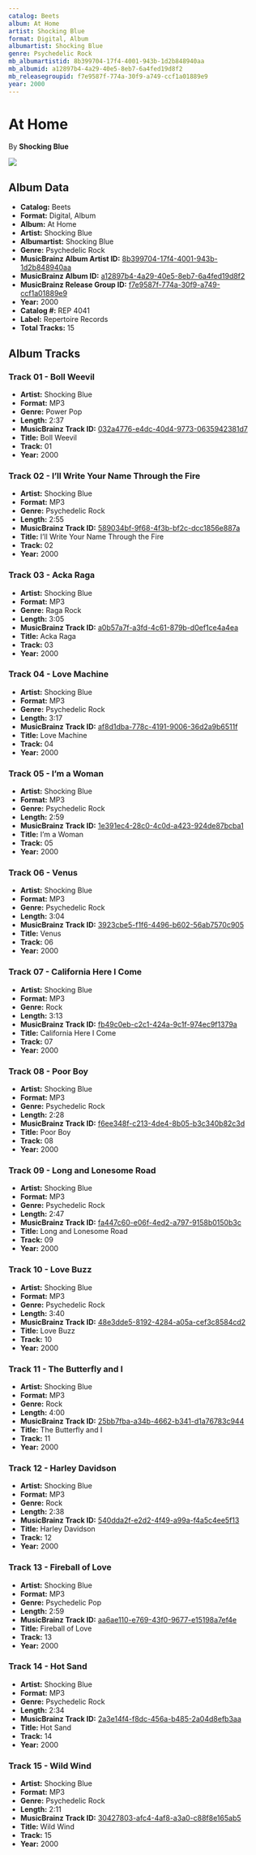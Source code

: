 ```yaml
---
catalog: Beets
album: At Home
artist: Shocking Blue
format: Digital, Album
albumartist: Shocking Blue
genre: Psychedelic Rock
mb_albumartistid: 8b399704-17f4-4001-943b-1d2b848940aa
mb_albumid: a12897b4-4a29-40e5-8eb7-6a4fed19d8f2
mb_releasegroupid: f7e9587f-774a-30f9-a749-ccf1a01889e9
year: 2000
---
```


# At Home

By **Shocking Blue**

![](../../assets/beetscovers/Shocking_Blue-At_Home.jpg)

## Album Data

- **Catalog:** Beets
- **Format:** Digital, Album
- **Album:** At Home
- **Artist:** Shocking Blue
- **Albumartist:** Shocking Blue
- **Genre:** Psychedelic Rock
- **MusicBrainz Album Artist ID:** [8b399704-17f4-4001-943b-1d2b848940aa](https://musicbrainz.org/artist/8b399704-17f4-4001-943b-1d2b848940aa)
- **MusicBrainz Album ID:** [a12897b4-4a29-40e5-8eb7-6a4fed19d8f2](https://musicbrainz.org/release/a12897b4-4a29-40e5-8eb7-6a4fed19d8f2)
- **MusicBrainz Release Group ID:** [f7e9587f-774a-30f9-a749-ccf1a01889e9](https://musicbrainz.org/release-group/f7e9587f-774a-30f9-a749-ccf1a01889e9)
- **Year:** 2000
- **Catalog #:** REP 4041
- **Label:** Repertoire Records
- **Total Tracks:** 15

## Album Tracks

### Track 01 - Boll Weevil

- **Artist:** Shocking Blue
- **Format:** MP3
- **Genre:** Power Pop
- **Length:** 2:37
- **MusicBrainz Track ID:** [032a4776-e4dc-40d4-9773-0635942381d7](https://musicbrainz.org/recording/032a4776-e4dc-40d4-9773-0635942381d7)
- **Title:** Boll Weevil
- **Track:** 01
- **Year:** 2000

### Track 02 - I’ll Write Your Name Through the Fire

- **Artist:** Shocking Blue
- **Format:** MP3
- **Genre:** Psychedelic Rock
- **Length:** 2:55
- **MusicBrainz Track ID:** [589034bf-9f68-4f3b-bf2c-dcc1856e887a](https://musicbrainz.org/recording/589034bf-9f68-4f3b-bf2c-dcc1856e887a)
- **Title:** I’ll Write Your Name Through the Fire
- **Track:** 02
- **Year:** 2000

### Track 03 - Acka Raga

- **Artist:** Shocking Blue
- **Format:** MP3
- **Genre:** Raga Rock
- **Length:** 3:05
- **MusicBrainz Track ID:** [a0b57a7f-a3fd-4c61-879b-d0ef1ce4a4ea](https://musicbrainz.org/recording/a0b57a7f-a3fd-4c61-879b-d0ef1ce4a4ea)
- **Title:** Acka Raga
- **Track:** 03
- **Year:** 2000

### Track 04 - Love Machine

- **Artist:** Shocking Blue
- **Format:** MP3
- **Genre:** Psychedelic Rock
- **Length:** 3:17
- **MusicBrainz Track ID:** [af8d1dba-778c-4191-9006-36d2a9b6511f](https://musicbrainz.org/recording/af8d1dba-778c-4191-9006-36d2a9b6511f)
- **Title:** Love Machine
- **Track:** 04
- **Year:** 2000

### Track 05 - I’m a Woman

- **Artist:** Shocking Blue
- **Format:** MP3
- **Genre:** Psychedelic Rock
- **Length:** 2:59
- **MusicBrainz Track ID:** [1e391ec4-28c0-4c0d-a423-924de87bcba1](https://musicbrainz.org/recording/1e391ec4-28c0-4c0d-a423-924de87bcba1)
- **Title:** I’m a Woman
- **Track:** 05
- **Year:** 2000

### Track 06 - Venus

- **Artist:** Shocking Blue
- **Format:** MP3
- **Genre:** Psychedelic Rock
- **Length:** 3:04
- **MusicBrainz Track ID:** [3923cbe5-f1f6-4496-b602-56ab7570c905](https://musicbrainz.org/recording/3923cbe5-f1f6-4496-b602-56ab7570c905)
- **Title:** Venus
- **Track:** 06
- **Year:** 2000

### Track 07 - California Here I Come

- **Artist:** Shocking Blue
- **Format:** MP3
- **Genre:** Rock
- **Length:** 3:13
- **MusicBrainz Track ID:** [fb49c0eb-c2c1-424a-9c1f-974ec9f1379a](https://musicbrainz.org/recording/fb49c0eb-c2c1-424a-9c1f-974ec9f1379a)
- **Title:** California Here I Come
- **Track:** 07
- **Year:** 2000

### Track 08 - Poor Boy

- **Artist:** Shocking Blue
- **Format:** MP3
- **Genre:** Psychedelic Rock
- **Length:** 2:28
- **MusicBrainz Track ID:** [f6ee348f-c213-4de4-8b05-b3c340b82c3d](https://musicbrainz.org/recording/f6ee348f-c213-4de4-8b05-b3c340b82c3d)
- **Title:** Poor Boy
- **Track:** 08
- **Year:** 2000

### Track 09 - Long and Lonesome Road

- **Artist:** Shocking Blue
- **Format:** MP3
- **Genre:** Psychedelic Rock
- **Length:** 2:47
- **MusicBrainz Track ID:** [fa447c60-e06f-4ed2-a797-9158b0150b3c](https://musicbrainz.org/recording/fa447c60-e06f-4ed2-a797-9158b0150b3c)
- **Title:** Long and Lonesome Road
- **Track:** 09
- **Year:** 2000

### Track 10 - Love Buzz

- **Artist:** Shocking Blue
- **Format:** MP3
- **Genre:** Psychedelic Rock
- **Length:** 3:40
- **MusicBrainz Track ID:** [48e3dde5-8192-4284-a05a-cef3c8584cd2](https://musicbrainz.org/recording/48e3dde5-8192-4284-a05a-cef3c8584cd2)
- **Title:** Love Buzz
- **Track:** 10
- **Year:** 2000

### Track 11 - The Butterfly and I

- **Artist:** Shocking Blue
- **Format:** MP3
- **Genre:** Rock
- **Length:** 4:00
- **MusicBrainz Track ID:** [25bb7fba-a34b-4662-b341-d1a76783c944](https://musicbrainz.org/recording/25bb7fba-a34b-4662-b341-d1a76783c944)
- **Title:** The Butterfly and I
- **Track:** 11
- **Year:** 2000

### Track 12 - Harley Davidson

- **Artist:** Shocking Blue
- **Format:** MP3
- **Genre:** Rock
- **Length:** 2:38
- **MusicBrainz Track ID:** [540dda2f-e2d2-4f49-a99a-f4a5c4ee5f13](https://musicbrainz.org/recording/540dda2f-e2d2-4f49-a99a-f4a5c4ee5f13)
- **Title:** Harley Davidson
- **Track:** 12
- **Year:** 2000

### Track 13 - Fireball of Love

- **Artist:** Shocking Blue
- **Format:** MP3
- **Genre:** Psychedelic Pop
- **Length:** 2:59
- **MusicBrainz Track ID:** [aa6ae110-e769-43f0-9677-e15198a7ef4e](https://musicbrainz.org/recording/aa6ae110-e769-43f0-9677-e15198a7ef4e)
- **Title:** Fireball of Love
- **Track:** 13
- **Year:** 2000

### Track 14 - Hot Sand

- **Artist:** Shocking Blue
- **Format:** MP3
- **Genre:** Psychedelic Rock
- **Length:** 2:34
- **MusicBrainz Track ID:** [2a3e14f4-f8dc-456a-b485-2a04d8efb3aa](https://musicbrainz.org/recording/2a3e14f4-f8dc-456a-b485-2a04d8efb3aa)
- **Title:** Hot Sand
- **Track:** 14
- **Year:** 2000

### Track 15 - Wild Wind

- **Artist:** Shocking Blue
- **Format:** MP3
- **Genre:** Psychedelic Rock
- **Length:** 2:11
- **MusicBrainz Track ID:** [30427803-afc4-4af8-a3a0-c88f8e165ab5](https://musicbrainz.org/recording/30427803-afc4-4af8-a3a0-c88f8e165ab5)
- **Title:** Wild Wind
- **Track:** 15
- **Year:** 2000

